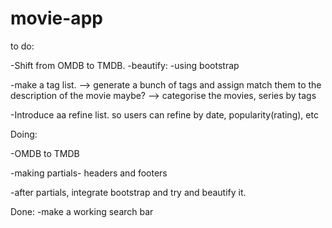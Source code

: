 # movie-app

to do:

-Shift from OMDB to TMDB. 
-beautify:
  -using bootstrap

-make a tag list.
  --> generate a bunch of tags and assign match them to the description of the movie maybe?
  --> categorise the movies, series by tags

-Introduce aa refine list. so users can refine by date, popularity(rating), etc

Doing:

-OMDB to TMDB 

-making partials- headers and footers

-after partials, integrate bootstrap and try and beautify it.

Done:
-make a working search bar


